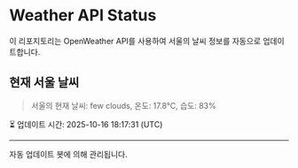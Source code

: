 
# Weather API Status

이 리포지토리는 OpenWeather API를 사용하여 서울의 날씨 정보를 자동으로 업데이트합니다.

## 현재 서울 날씨
> 서울의 현재 날씨: few clouds, 온도: 17.8°C, 습도: 83%

⏳ 업데이트 시간: 2025-10-16 18:17:31 (UTC)

---
자동 업데이트 봇에 의해 관리됩니다.
